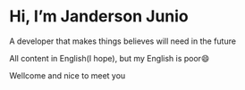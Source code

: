 <h1 align="left"> Hi, I’m Janderson Junio </h1>
<p align="left">A developer that makes things believes will need in the future</p>
<p align="left">All content in English(I hope), but my English is poor😄</p>
<p align="left">Wellcome and nice to meet you</p>

  
  
  <!--- - 
- 👀 I’m interested in ...
- 🌱 I’m currently learning ...
- 💞️ I’m looking to collaborate on ...
- 📫 How to reach me ...
- 😄 Pronouns: ...
- ⚡ Fun fact: ...
--->
<!---
JandersonJunio/JandersonJunio is a ✨ special ✨ repository because its `README.md` (this file) appears on your GitHub profile.
You can click the Preview link to take a look at your changes.
--->
